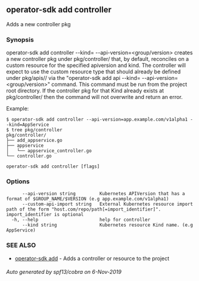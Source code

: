 ## operator-sdk add controller

Adds a new controller pkg

### Synopsis

operator-sdk add controller --kind=<kind> --api-version=<group/version> creates a new
controller pkg under pkg/controller/<kind> that, by default, reconciles on a custom resource for the specified apiversion and kind.
The controller will expect to use the custom resource type that should already be defined under pkg/apis/<group>/<version>
via the "operator-sdk add api --kind=<kind> --api-version=<group/version>" command.
This command must be run from the project root directory.
If the controller pkg for that Kind already exists at pkg/controller/<kind> then the command will not overwrite and return an error.

Example:

	$ operator-sdk add controller --api-version=app.example.com/v1alpha1 --kind=AppService
	$ tree pkg/controller
	pkg/controller/
	├── add_appservice.go
	├── appservice
	│   └── appservice_controller.go
	└── controller.go



```
operator-sdk add controller [flags]
```

### Options

```
      --api-version string         Kubernetes APIVersion that has a format of $GROUP_NAME/$VERSION (e.g app.example.com/v1alpha1)
      --custom-api-import string   External Kubernetes resource import path of the form "host.com/repo/path[=import_identifier]". import_identifier is optional
  -h, --help                       help for controller
      --kind string                Kubernetes resource Kind name. (e.g AppService)
```

### SEE ALSO

* [operator-sdk add](operator-sdk_add.md)	 - Adds a controller or resource to the project

###### Auto generated by spf13/cobra on 6-Nov-2019
